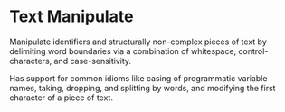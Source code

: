 # Text Manipulate

Manipulate identifiers and structurally non-complex pieces
of text by delimiting word boundaries via a combination of whitespace,
control-characters, and case-sensitivity.

Has support for common idioms like casing of programmatic variable names,
taking, dropping, and splitting by words, and modifying the first character
of a piece of text.

